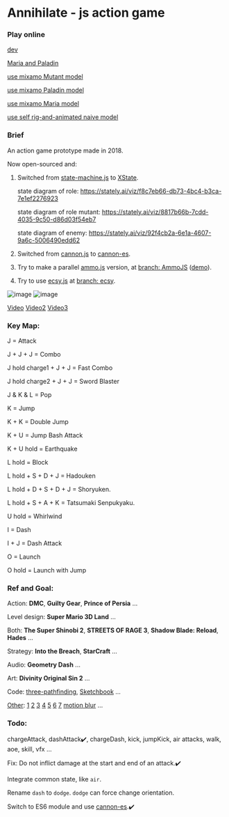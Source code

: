 # Annihilate - js action game

### Play online

 [ dev ](https://raw.githack.com/gonnavis/annihilate/dev/index.html)

 [ Maria and Paladin ](https://raw.githack.com/gonnavis/annihilate/MariaAndPaladin/index.html)

 [ use mixamo Mutant model ](https://raw.githack.com/gonnavis/annihilate/MutantModel/index.html)

 [ use mixamo Paladin model ](https://raw.githack.com/gonnavis/annihilate/PaladinModel/index.html)

 [ use mixamo Maria model ](https://raw.githack.com/gonnavis/annihilate/MariaModel/index.html)

 [ use self rig-and-animated naive model ](https://raw.githack.com/gonnavis/annihilate/main/index.html)

### Brief

An action game prototype made in 2018.

Now open-sourced and:

1. Switched from <a href="https://github.com/jakesgordon/javascript-state-machine" target="_blank">state-machine.js</a> to <a href="https://github.com/statelyai/xstate" target="_blank">XState</a>.

    state diagram of role: https://stately.ai/viz/f8c7eb66-db73-4bc4-b3ca-7e1ef2276923
    
    state diagram of role mutant: https://stately.ai/viz/8817b66b-7cdd-4035-9c50-d86d03f54eb7

    state diagram of enemy: https://stately.ai/viz/92f4cb2a-6e1a-4607-9a6c-5006490edd62
    
2. Switched from [cannon.js](https://github.com/schteppe/cannon.js) to [cannon-es](https://github.com/pmndrs/cannon-es).
    
3. Try to make a parallel [ammo.js](https://github.com/kripken/ammo.js/) version, at [branch: AmmoJS](https://github.com/gonnavis/annihilate/tree/AmmoJS) ([demo](https://raw.githack.com/gonnavis/annihilate/AmmoJS/index.html)).
    
4. Try to use <a href="https://github.com/ecsyjs/ecsy" target="_blank">ecsy.js</a> at [branch: ecsy](https://github.com/gonnavis/annihilate/tree/ecsy).

![image](https://user-images.githubusercontent.com/10785634/118347405-b6f14b80-b575-11eb-9269-38ef89051949.png)
![image](https://user-images.githubusercontent.com/10785634/143771469-d2d15fc5-ed7e-4843-9854-42384e32e915.png)

[Video](https://twitter.com/gonnavis/status/1434951076365561859) [Video2](https://twitter.com/gonnavis/status/1461371351197880325) [Video3](https://twitter.com/gonnavis/status/1463220288468905987)

### Key Map:

J = Attack

J + J + J = Combo

J hold charge1 + J + J = Fast Combo

J hold charge2 + J + J = Sword Blaster

J & K & L = Pop

K = Jump

K + K = Double Jump

K + U = Jump Bash Attack

K + U hold = Earthquake

L hold = Block

L hold + S + D + J = Hadouken

L hold + D + S + D + J = Shoryuken.

L hold + S + A + K = Tatsumaki Senpukyaku.

U hold = Whirlwind

I = Dash

I + J = Dash Attack

O = Launch

O hold = Launch with Jump

### Ref and Goal:
    
Action: **DMC**, **Guilty Gear**, **Prince of Persia** ...
    
Level design: **Super Mario 3D Land** ...

Both: **The Super Shinobi 2**, **STREETS OF RAGE 3**, **Shadow Blade: Reload**, **Hades** ...
    
Strategy: **Into the Breach**, **StarCraft** ...

Audio: **Geometry Dash** ...

Art: **Divinity Original Sin 2** ...

Code: [three-pathfinding](https://github.com/donmccurdy/three-pathfinding), [Sketchbook](https://discourse.threejs.org/t/vehicle-physics-with-cannon-js/11769) ...

[Other](https://twitter.com/gonnavis): [1](https://twitter.com/gonnavis/status/1442426877390385153) [2](https://twitter.com/FluidNinjaLIVE/status/1445897813020196869) [3](https://twitter.com/80Level/status/1450084674307600387) [4](https://twitter.com/TempleDoorGames/status/1460624431802249219) [5](https://twitter.com/riotgames/status/1462201413195350018) [6](https://twitter.com/JesseMiettinen/status/1302319385034489857) [7](https://twitter.com/KyeonghoonM/status/1464870220636438535) [motion blur](https://twitter.com/80Level/status/1452543350381367296) ...

### Todo: 

chargeAttack, dashAttack✔️, chargeDash, kick, jumpKick, air attacks, walk, aoe, skill, vfx ...

Fix: Do not inflict damage at the start and end of an attack.✔️

Integrate common state, like `air`.

Rename `dash` to `dodge`. `dodge` can force change orientation.

Switch to ES6 module and use [cannon-es](https://github.com/pmndrs/cannon-es).✔️
